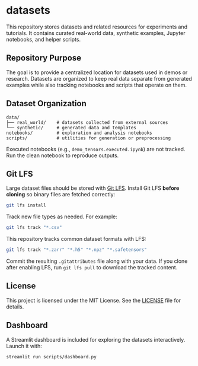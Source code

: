 # datasets

This repository stores datasets and related resources for experiments and tutorials. It contains curated real-world data, synthetic examples, Jupyter notebooks, and helper scripts.

## Repository Purpose

The goal is to provide a centralized location for datasets used in demos or research. Datasets are organized to keep real data separate from generated examples while also tracking notebooks and scripts that operate on them.

## Dataset Organization

```
data/
├── real_world/    # datasets collected from external sources
└── synthetic/     # generated data and templates
notebooks/         # exploration and analysis notebooks
scripts/           # utilities for generation or preprocessing
```
Executed notebooks (e.g., `demo_tensors.executed.ipynb`) are not tracked. Run the clean notebook to reproduce outputs.


## Git LFS

Large dataset files should be stored with [Git LFS](https://git-lfs.com/). Install Git LFS **before cloning** so binary files are fetched correctly:

```bash
git lfs install
```

Track new file types as needed. For example:

```bash
git lfs track "*.csv"
```

This repository tracks common dataset formats with LFS:

```bash
git lfs track "*.zarr" "*.h5" "*.npz" "*.safetensors"
```

Commit the resulting `.gitattributes` file along with your data. If you clone after enabling LFS, run `git lfs pull` to download the tracked content.

## License

This project is licensed under the MIT License. See the [LICENSE](LICENSE) file for details.

## Dashboard

A Streamlit dashboard is included for exploring the datasets interactively. Launch it with:

```bash
streamlit run scripts/dashboard.py
```
